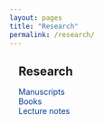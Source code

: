 ```yaml
---
layout: pages
title: "Research"
permalink: /research/
---
```


<style>
/* ========== 1.  Mobile‑first: todo a la izquierda ========== */
.content-publications {
  max-width: 800px;        /* mismo ancho que el resto del sitio */
  margin: 0;               /* quita el auto‑centrado */
  padding: 0 1rem;         /* algo de aire a los lados */
  text-align: left;        /* texto a la izquierda */
}
.content-publications h2,
.content-publications p,
.content-publications ul,
.content-publications li {
  margin-left: 0;
  text-align: left;
}

.content-publications ul {
  list-style: none;        /* quitamos viñetas */
  padding: 0;
}

.content-publications a {
  text-decoration: none;
  color: inherit;
}
.content-publications h2 { margin-bottom: 15px; }

/* ========== 2. Desactiva el centrado de flexbox en móvil ========== */
/* Muchos temas (p. ej. Minimal‑Mistakes) envuelven el contenido            */
/* en un contenedor flex con align-items:center.                            */
/* Aquí anulamos eso sólo en pantallas ≤ 768 px.                            */
@media (max-width: 768px) {
  main,
  .wrapper,          /* pon aquí el selector que use tu tema para el contenedor */
  .page {            /* Minimal‑Mistakes usa .page en algunas versiones */
    align-items: flex-start !important;  /* de centro → izquierda */
    display: block   !important;         /* por si prefieres no usar flex */
  }
}

/* ========== 3. A partir de 769 px: vuelve a centrar ========== */
@media (min-width: 769px) {
  .content-publications {
    margin: 0 auto;       /* centrado tradicional */
    text-align: center;
  }
}
</style>

<div class="content-publications">
  <h2>Research</h2>
  <ul>
    <li><a style="color:#003d90" href="{{ '/research/manuscripts'    | relative_url }}">Manuscripts</a></li>
    <li><a style="color:#003d90" href="{{ '/research/books'          | relative_url }}">Books</a></li>
    <li><a style="color:#003d90" href="{{ '/research/lecture-notes'  | relative_url }}">Lecture notes</a></li>
  </ul>
</div>
